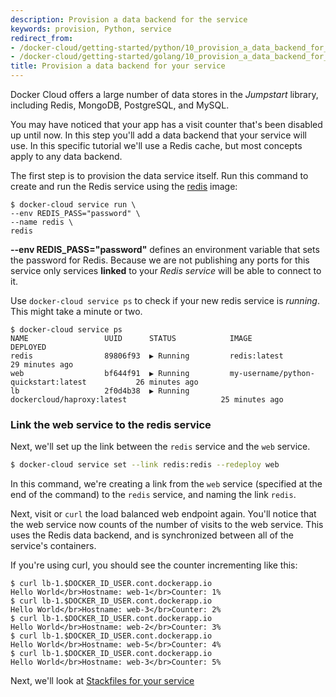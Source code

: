 ```yaml
---
description: Provision a data backend for the service
keywords: provision, Python, service
redirect_from:
- /docker-cloud/getting-started/python/10_provision_a_data_backend_for_your_service/
- /docker-cloud/getting-started/golang/10_provision_a_data_backend_for_your_service/
title: Provision a data backend for your service
---
```


Docker Cloud offers a large number of data stores in the *Jumpstart* library, including Redis, MongoDB, PostgreSQL, and MySQL.

You may have noticed that your app has a visit counter that's been disabled up
until now. In this step you'll add a data backend that your service will use. In
this specific tutorial we'll use a Redis cache, but most concepts apply to any
data backend.

The first step is to provision the data service itself. Run this command to
create and run the Redis service using the <a href="https://github.com/docker-library/redis/" target ="_blank">redis</a>
image:

```
$ docker-cloud service run \
--env REDIS_PASS="password" \
--name redis \
redis
```
**--env REDIS_PASS="password"** defines an environment variable that sets the password for Redis. Because we are not publishing any ports for this service only services **linked** to your *Redis service* will be able to connect to it.

Use `docker-cloud service ps` to check if your new redis service is *running*. This might take a minute or two.

```
$ docker-cloud service ps
NAME                 UUID      STATUS            IMAGE                                          DEPLOYED
redis                89806f93  ▶ Running         redis:latest                                   29 minutes ago
web                  bf644f91  ▶ Running         my-username/python-quickstart:latest           26 minutes ago
lb                   2f0d4b38  ▶ Running         dockercloud/haproxy:latest                     25 minutes ago
```

### Link the web service to the redis service

Next, we'll set up the link between the `redis` service and the `web` service.

```bash
$ docker-cloud service set --link redis:redis --redeploy web
```

In this command, we're creating a link from the `web` service (specified at the end of the command) to the `redis` service, and naming the link `redis`.

Next, visit or `curl` the load balanced web endpoint again. You'll notice that the web service now counts of the number of visits to the web service. This  uses the Redis data backend, and is synchronized between all of the service's containers.

If you're using curl, you should see the counter incrementing like this:

```
$ curl lb-1.$DOCKER_ID_USER.cont.dockerapp.io
Hello World</br>Hostname: web-1</br>Counter: 1%
$ curl lb-1.$DOCKER_ID_USER.cont.dockerapp.io
Hello World</br>Hostname: web-3</br>Counter: 2%
$ curl lb-1.$DOCKER_ID_USER.cont.dockerapp.io
Hello World</br>Hostname: web-2</br>Counter: 3%
$ curl lb-1.$DOCKER_ID_USER.cont.dockerapp.io
Hello World</br>Hostname: web-5</br>Counter: 4%
$ curl lb-1.$DOCKER_ID_USER.cont.dockerapp.io
Hello World</br>Hostname: web-3</br>Counter: 5%
```

Next, we'll look at [Stackfiles for your service](11_service_stacks.md)